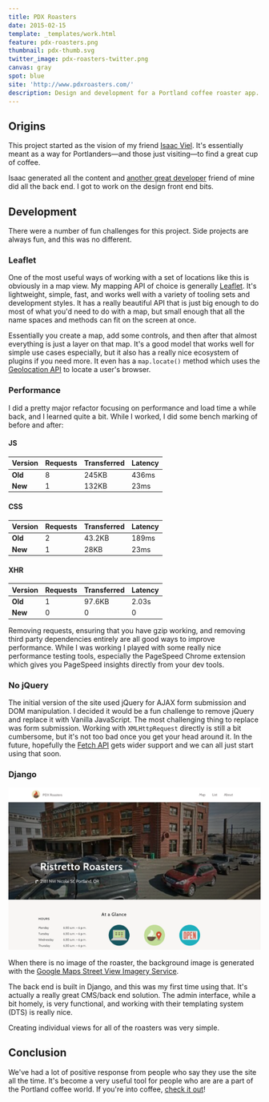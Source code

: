 ```yaml
---
title: PDX Roasters
date: 2015-02-15
template: _templates/work.html
feature: pdx-roasters.png
thumbnail: pdx-thumb.svg
twitter_image: pdx-roasters-twitter.png
canvas: gray
spot: blue
site: 'http://www.pdxroasters.com/'
description: Design and development for a Portland coffee roaster app.
---
```


## Origins

This project started as the vision of my friend [Isaac Viel](http://isaacviel.name/). It's essentially meant as a way for Portlanders—and those just visiting—to find a great cup of coffee.

Isaac generated all the content and [another great developer](http://www.tristanwaddington.com/) friend of mine did all the back end. I got to work on the design front end bits.

## Development

There were a number of fun challenges for this project. Side projects are always fun, and this was no different.

### Leaflet

One of the most useful ways of working with a set of locations like this is obviously in a map view. My mapping API of choice is generally [Leaflet](http://leafletjs.com/). It's lightweight, simple, fast, and works well with a variety of tooling sets and development styles. It has a really beautiful API that is just big enough to do most of what you'd need to do with a map, but small enough that all the name spaces and methods can fit on the screen at once.

Essentially you create a map, add some controls, and then after that almost everything is just a layer on that map. It's a good model that works well for simple use cases especially, but it also has a really nice ecosystem of plugins if you need more. It even has a `map.locate()` method which uses the [Geolocation API](https://en.wikipedia.org/wiki/W3C_Geolocation_API) to locate a user's browser.

### Performance

I did a pretty major refactor focusing on performance and load time a while back, and I learned quite a bit. While I worked, I did some bench marking of before and after:

#### JS

| Version | Requests | Transferred | Latency |
| ------- | -------- | ----------- | ------- |
| **Old** | 8        | 245KB       | 436ms   |
| **New** | 1        | 132KB       | 23ms    |

#### CSS

| Version | Requests | Transferred | Latency |
| ------- | -------- | ----------- | ------- |
| **Old** | 2        | 43.2KB      | 189ms   |
| **New** | 1        | 28KB        | 23ms    |


#### XHR

| Version | Requests | Transferred | Latency |
| ------- | -------- | ----------- | ------- |
| **Old** | 1        | 97.6KB      | 2.03s   |
| **New** | 0        | 0           | 0       |

Removing requests, ensuring that you have gzip working, and removing third party dependencies entirely are all good ways to improve performance. While I was working I played with some really nice performance testing tools, especially the PageSpeed Chrome extension which gives you PageSpeed insights directly from your dev tools.

### No jQuery

The initial version of the site used jQuery for AJAX form submission and DOM manipulation. I decided it would be a fun challenge to remove jQuery and replace it with Vanilla JavaScript. The most challenging thing to replace was form submission. Working with `XMLHttpRequest` directly is still a bit cumbersome, but it's not too bad once you get your head around it. In the future, hopefully the [Fetch API](https://davidwalsh.name/fetch) gets wider support and we can all just start using that soon.

### Django

<div class="browser">
  <img class="browser-image" src="roaster.png" alt="Screenshot of individual roaster template">
</div>
<p class="caption">When there is no image of the roaster, the background image is generated with the <a href="https://developers.google.com/maps/documentation/streetview/">Google Maps Street View Imagery Service</a>.

The back end is built in Django, and this was my first time using that. It's actually a really great CMS/back end solution. The admin interface, while a bit homely, is very functional, and working with their templating system (DTS) is really nice.

Creating individual views for all of the roasters was very simple.

## Conclusion

We've had a lot of positive response from people who say they use the site all the time. It's become a very useful tool for people who are are a part of the Portland coffee world. If you're into coffee, [check it out](http://www.pdxroasters.com/)!